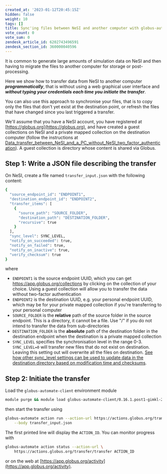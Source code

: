 ```yaml
---
created_at: '2023-01-12T20:45:15Z'
hidden: false
weight: 10
tags: []
title: Sync'ing files between NeSI and another computer with globus-automate
vote_count: 0
vote_sum: 0
zendesk_article_id: 6202743496591
zendesk_section_id: 360000040596
---
```


It is common to generate large amounts of simulation data on NeSI and
then having to migrate the files to another computer for storage or
post-processing.

Here we show how to transfer data from NeSI to another computer
***programmatically***, that is without using a web graphical user
interface and ***without typing your credentials each time you initiate
the transfer***.

You can also use this approach to synchronise your files, that is to
copy only the files that don't yet exist at the destination point, or
refresh the files that have changed since you last triggered a transfer.

We'll assume that you have a NeSI account, you have registered at
[https://globus.org](https://globus.org), and have created a guest collections on NeSI
and a private mapped collection on the destination computer (follow the
instructions at
[Data_transfer_between_NeSI_and_a_PC_without_NeSI_two_factor_authentication](../../Storage/Data_Transfer_Services/Data_transfer_between_NeSI_and_a_PC_without_NeSI_two_factor_authentication.md)).
A guest collection is directory whose content is shared via Globus.

## Step 1: Write a JSON file describing the transfer

On NeSI, create a file named `transfer_input.json` with the following
content:

``` sh
{
  "source_endpoint_id": "ENDPOINT1",
  "destination_endpoint_id": "ENDPOINT2",
  "transfer_items": [
    {
      "source_path": "SOURCE_FOLDER",
      "destination_path": "DESTINATION_FOLDER",
      "recursive": true
    }
  ],
  "sync_level": SYNC_LEVEL, 
  "notify_on_succeeded": true,
  "notify_on_failed": true,
  "notify_on_inactive": true,
  "verify_checksum": true
}
```

where

- `ENDPOINT1` is the source endpoint UUID, which you can get
    <https://app.globus.org/collections> by clicking on the collection
    of your choice. Using a guest collection will allow you to transfer
    the data without two-factor authentication
- `ENDPOINT2` is the destination UUID, e.g. your personal endpoint
    UUID, which may be for your private mapped collection if you're
    transferring to your personal computer
- `SOURCE_FOLDER` is the **relative** path of the source folder in the
    source endpoint. This is a directory, it cannot be a file. Use "/"
    if you do not intend to transfer the data from sub-directories
- `DESTINATION_FOLDER` is the **absolute** path of the destination
    folder in the destination endpoint when the destination is a private
    mapped collection
- `SYNC_LEVEL` specifies the synchronisation level in the range 0-3.
    `SYNC_LEVEL=0` will transfer new files that do not exist on
    destination. Leaving this setting out will overwrite all the files
    on destination.
    [See how other sync\_level settings can be used to update data in
    the destination directory based on modification time and checksums](https://docs.globus.org/api/transfer/task_submit/#transfer_specific_fields).

## Step 2: Initiate the transfer

Load the `globus-automate-client` environment module

```sh
module purge && module load globus-automate-client/0.16.1.post1-gimkl-2022
```

then start the transfer using

```sh
globus-automate action run --action-url https://actions.globus.org/transfer/transfer \
    --body transfer_input.json
```

The first printed line will display the `ACTION_ID`. You can monitor
progress with

```sh
globus-automate action status --action-url \
    https://actions.globus.org/transfer/transfer ACTION_ID
```

or on the web at [https://app.globus.org/activity](https://app.globus.org/activity).
